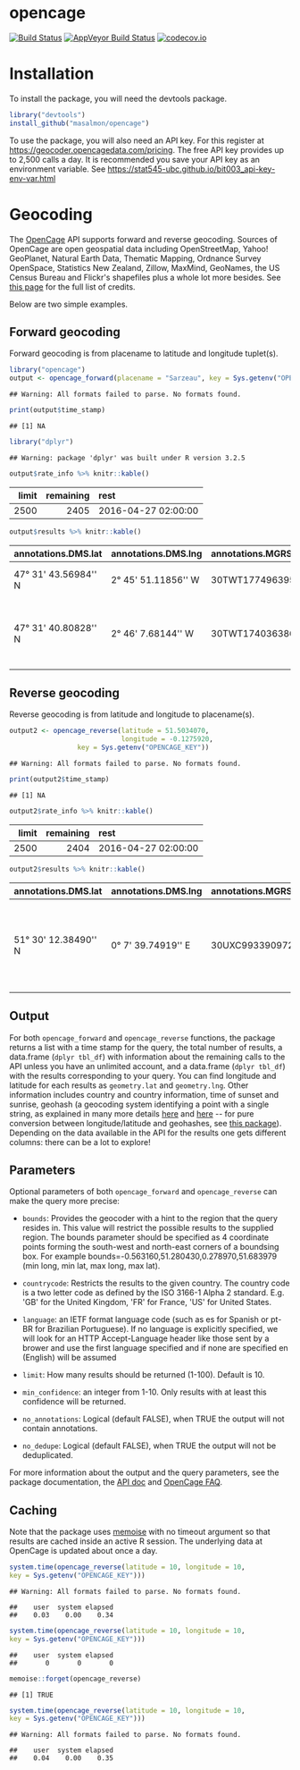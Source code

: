 opencage
========

[![Build Status](https://travis-ci.org/masalmon/opencage.svg?branch=master)](https://travis-ci.org/masalmon/opencage) [![AppVeyor Build Status](https://ci.appveyor.com/api/projects/status/github/masalmon/opencage?branch=master&svg=true)](https://ci.appveyor.com/project/masalmon/opencage) [![codecov.io](https://codecov.io/github/masalmon/opencage/coverage.svg?branch=master)](https://codecov.io/github/masalmon/opencage?branch=master)

Installation
============

To install the package, you will need the devtools package.

``` r
library("devtools")
install_github("masalmon/opencage")
```

To use the package, you will also need an API key. For this register at <https://geocoder.opencagedata.com/pricing>. The free API key provides up to 2,500 calls a day. It is recommended you save your API key as an environment variable. See <https://stat545-ubc.github.io/bit003_api-key-env-var.html>

Geocoding
=========

The [OpenCage](https://geocoder.opencagedata.com/) API supports forward and reverse geocoding. Sources of OpenCage are open geospatial data including OpenStreetMap, Yahoo! GeoPlanet, Natural Earth Data, Thematic Mapping, Ordnance Survey OpenSpace, Statistics New Zealand, Zillow, MaxMind, GeoNames, the US Census Bureau and Flickr's shapefiles plus a whole lot more besides. See [this page](https://geocoder.opencagedata.com/credits) for the full list of credits.

Below are two simple examples.

Forward geocoding
-----------------

Forward geocoding is from placename to latitude and longitude tuplet(s).

``` r
library("opencage")
output <- opencage_forward(placename = "Sarzeau", key = Sys.getenv("OPENCAGE_KEY"))
```

    ## Warning: All formats failed to parse. No formats found.

``` r
print(output$time_stamp)
```

    ## [1] NA

``` r
library("dplyr")
```

    ## Warning: package 'dplyr' was built under R version 3.2.5

``` r
output$rate_info %>% knitr::kable()
```

|  limit|  remaining| rest                |
|------:|----------:|:--------------------|
|   2500|       2405| 2016-04-27 02:00:00 |

``` r
output$results %>% knitr::kable()
```

| annotations.DMS.lat  | annotations.DMS.lng | annotations.MGRS | annotations.Maidenhead | annotations.Mercator.x | annotations.Mercator.y | annotations.OSM.edit\_url                                                     | annotations.OSM.url                                                                   | annotations.callingcode | annotations.geohash  | annotations.sun.rise.apparent | annotations.sun.rise.astronomical | annotations.sun.rise.civil | annotations.sun.rise.nautical | annotations.sun.set.apparent | annotations.sun.set.astronomical | annotations.sun.set.civil | annotations.sun.set.nautical | annotations.timezone.name | annotations.timezone.now\_in\_dst | annotations.timezone.offset\_sec | annotations.timezone.offset\_string | annotations.timezone.short\_name | annotations.what3words.words | bounds.northeast.lat | bounds.northeast.lng | bounds.southwest.lat | bounds.southwest.lng | components.\_type | components.city | components.country | components.country\_code | components.county | components.postcode | components.state | confidence | formatted                                       |  geometry.lat|  geometry.lng| components.post\_office | components.road | components.suburb | components.village |
|:---------------------|:--------------------|:-----------------|:-----------------------|:-----------------------|:-----------------------|:------------------------------------------------------------------------------|:--------------------------------------------------------------------------------------|:------------------------|:---------------------|:------------------------------|:----------------------------------|:---------------------------|:------------------------------|:-----------------------------|:---------------------------------|:--------------------------|:-----------------------------|:--------------------------|:----------------------------------|:---------------------------------|:------------------------------------|:---------------------------------|:-----------------------------|:---------------------|:---------------------|:---------------------|:---------------------|:------------------|:----------------|:-------------------|:-------------------------|:------------------|:--------------------|:-----------------|:-----------|:------------------------------------------------|-------------:|-------------:|:------------------------|:----------------|:------------------|:-------------------|
| 47° 31' 43.56984'' N | 2° 45' 51.11856'' W | 30TWT1774963954  | IN87om86hv             | -307709.292            | 5997281.031            | <https://www.openstreetmap.org/edit?relation=959447#map=17/47.52877/-2.76420> | <https://www.openstreetmap.org/?mlat=47.52877&mlon=-2.76420#map=17/47.52877/-2.76420> | 33                      | gbqn3h75jkz3h3mvtyj6 | 1461646860                    | 1461639480                        | 1461644820                 | 1461642300                    | 1461698220                   | 1461705660                       | 1461700260                | 1461702780                   | Europe/Paris              | 1                                 | 7200                             | 200                                 | CEST                             | gasp.jiggle.creamier         | 47.568813            | -2.6630649           | 47.484236            | -2.8536849           | city              | Sarzeau         | France             | fr                       | Vannes            | 56370               | Brittany         | 6          | 56370 Sarzeau, France                           |      47.52877|       -2.7642| NA                      | NA              | NA                | NA                 |
| 47° 31' 40.80828'' N | 2° 46' 7.68144'' W  | 30TWT1740363867  | IN87om76rr             | -308221.451            | 5997154.952            | <https://www.openstreetmap.org/edit?node=846574100#map=17/47.52800/-2.76880>  | <https://www.openstreetmap.org/?mlat=47.52800&mlon=-2.76880#map=17/47.52800/-2.76880> | 33                      | gbqn2upydmbc15dm9h6g | 1461646860                    | 1461639480                        | 1461644820                 | 1461642300                    | 1461698220                   | 1461705660                       | 1461700260                | 1461702780                   | Europe/Paris              | 1                                 | 7200                             | 200                                 | CEST                             | netball.anchored.accomplice  | 47.5280523           | -2.7687504           | 47.5279523           | -2.7688504           | post\_office      | NA              | France             | fr                       | Vannes            | 56370               | Brittany         | 10         | SARZEAU, Rue de la Poste, 56370 Sarzeau, France |      47.52800|       -2.7688| SARZEAU                 | Rue de la Poste | Kerjolis          | Sarzeau            |

Reverse geocoding
-----------------

Reverse geocoding is from latitude and longitude to placename(s).

``` r
output2 <- opencage_reverse(latitude = 51.5034070, 
                            longitude = -0.1275920, 
                 key = Sys.getenv("OPENCAGE_KEY"))
```

    ## Warning: All formats failed to parse. No formats found.

``` r
print(output2$time_stamp)
```

    ## [1] NA

``` r
output2$rate_info %>% knitr::kable()
```

|  limit|  remaining| rest                |
|------:|----------:|:--------------------|
|   2500|       2404| 2016-04-27 02:00:00 |

``` r
output2$results %>% knitr::kable()
```

| annotations.DMS.lat  | annotations.DMS.lng | annotations.MGRS | annotations.Maidenhead | annotations.Mercator.x | annotations.Mercator.y | annotations.OSGB.easting | annotations.OSGB.gridref | annotations.OSGB.northing | annotations.OSM.edit\_url                                                      | annotations.OSM.url                                                                   | annotations.callingcode | annotations.geohash  | annotations.sun.rise.apparent | annotations.sun.rise.astronomical | annotations.sun.rise.civil | annotations.sun.rise.nautical | annotations.sun.set.apparent | annotations.sun.set.astronomical | annotations.sun.set.civil | annotations.sun.set.nautical | annotations.timezone.name | annotations.timezone.now\_in\_dst | annotations.timezone.offset\_sec | annotations.timezone.offset\_string | annotations.timezone.short\_name | annotations.what3words.words | components.\_type | components.attraction | components.city | components.country | components.country\_code | components.house\_number | components.postcode | components.road | components.state | components.state\_district | components.suburb | confidence | formatted                                          |  geometry.lat|  geometry.lng|
|:---------------------|:--------------------|:-----------------|:-----------------------|:-----------------------|:-----------------------|:-------------------------|:-------------------------|:--------------------------|:-------------------------------------------------------------------------------|:--------------------------------------------------------------------------------------|:------------------------|:---------------------|:------------------------------|:----------------------------------|:---------------------------|:------------------------------|:-----------------------------|:---------------------------------|:--------------------------|:-----------------------------|:--------------------------|:----------------------------------|:---------------------------------|:------------------------------------|:---------------------------------|:-----------------------------|:------------------|:----------------------|:----------------|:-------------------|:-------------------------|:-------------------------|:--------------------|:----------------|:-----------------|:---------------------------|:------------------|:-----------|:---------------------------------------------------|-------------:|-------------:|
| 51° 30' 12.38490'' N | 0° 7' 39.74919'' E  | 30UXC9933909723  | IO91wm40qt             | -14216.402             | 6677371.368            | 530044.64                | TQ 300 799               | 179939.726                | <https://www.openstreetmap.org/edit?relation=1879842#map=17/51.50344/-0.12771> | <https://www.openstreetmap.org/?mlat=51.50344&mlon=-0.12771#map=17/51.50344/-0.12771> | 44                      | gcpuvpgj21jujy3ytfp1 | 1461645600                    | 1461637080                        | 1461643380                 | 1461640500                    | 1461698220                   | 1461706860                       | 1461700500                | 1461703380                   | Europe/London             | 1                                 | 3600                             | 100                                 | BST                              | onions.toned.active          | attraction        | 10 Downing Street     | London          | United Kingdom     | gb                       | 10                       | SW1A 2AA            | Downing Street  | England          | Greater London             | Covent Garden     | 10         | 10 Downing Street, London SW1A 2AA, United Kingdom |      51.50344|    -0.1277081|

Output
------

For both `opencage_forward` and `opencage_reverse` functions, the package returns a list with a time stamp for the query, the total number of results, a data.frame (`dplyr tbl_df`) with information about the remaining calls to the API unless you have an unlimited account, and a data.frame (`dplyr tbl_df`) with the results corresponding to your query. You can find longitude and latitude for each results as `geometry.lat` and `geometry.lng`. Other information includes country and country information, time of sunset and sunrise, geohash (a geocoding system identifying a point with a single string, as explained in many more details [here](https://www.elastic.co/guide/en/elasticsearch/guide/current/geohashes.html) and [here](https://en.wikipedia.org/wiki/Geohash) -- for pure conversion between longitude/latitude and geohashes, see [this package](https://github.com/Ironholds/geohash)). Depending on the data available in the API for the results one gets different columns: there can be a lot to explore!

Parameters
----------

Optional parameters of both `opencage_forward` and `opencage_reverse` can make the query more precise:

-   `bounds`: Provides the geocoder with a hint to the region that the query resides in. This value will restrict the possible results to the supplied region. The bounds parameter should be specified as 4 coordinate points forming the south-west and north-east corners of a boundsing box. For example bounds=-0.563160,51.280430,0.278970,51.683979 (min long, min lat, max long, max lat).

-   `countrycode`: Restricts the results to the given country. The country code is a two letter code as defined by the ISO 3166-1 Alpha 2 standard. E.g. 'GB' for the United Kingdom, 'FR' for France, 'US' for United States.

-   `language`: an IETF format language code (such as es for Spanish or pt-BR for Brazilian Portuguese). If no language is explicitly specified, we will look for an HTTP Accept-Language header like those sent by a brower and use the first language specified and if none are specified en (English) will be assumed

-   `limit`: How many results should be returned (1-100). Default is 10.

-   `min_confidence`: an integer from 1-10. Only results with at least this confidence will be returned.

-   `no_annotations`: Logical (default FALSE), when TRUE the output will not contain annotations.

-   `no_dedupe`: Logical (default FALSE), when TRUE the output will not be deduplicated.

For more information about the output and the query parameters, see the package documentation, the [API doc](https://geocoder.opencagedata.com/api) and [OpenCage FAQ](https://geocoder.opencagedata.com/faq).

Caching
-------

Note that the package uses [memoise](https://github.com/hadley/memoise) with no timeout argument so that results are cached inside an active R session. The underlying data at OpenCage is updated about once a day.

``` r
system.time(opencage_reverse(latitude = 10, longitude = 10,
key = Sys.getenv("OPENCAGE_KEY")))
```

    ## Warning: All formats failed to parse. No formats found.

    ##    user  system elapsed 
    ##    0.03    0.00    0.34

``` r
system.time(opencage_reverse(latitude = 10, longitude = 10,
key = Sys.getenv("OPENCAGE_KEY")))
```

    ##    user  system elapsed 
    ##       0       0       0

``` r
memoise::forget(opencage_reverse)
```

    ## [1] TRUE

``` r
system.time(opencage_reverse(latitude = 10, longitude = 10,
key = Sys.getenv("OPENCAGE_KEY")))
```

    ## Warning: All formats failed to parse. No formats found.

    ##    user  system elapsed 
    ##    0.04    0.00    0.35
